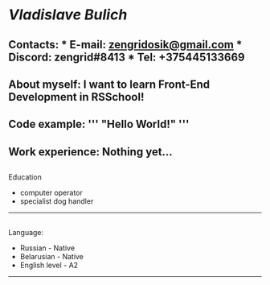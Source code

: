 ###
*Vladislave Bulich*
===
##
Contacts:
    * E-mail: <zengridosik@gmail.com>
    * Discord: zengrid#8413
    * Tel: +375445133669
---
##
About myself: I want to learn Front-End Development in RSSchool!
---
##
Code example:
'''
	<html>
	<head>
		<title>Заголовок</title>
	</head>
	<body>
		"Hello World!"
	</body>
	</html>
'''
---
##
Work experience:
Nothing yet…
---
##
Education
* computer operator
* specialist dog handler
---
##
Language:
- Russian - Native
- Belarusian - Native
- English level - A2
---
